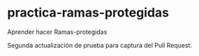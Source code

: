 # practica-ramas-protegidas
Aprender hacer Ramas-protegidas 

Segunda actualización de prueba para captura del Pull Request.
